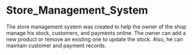 # Store_Management_System

The store management system was created to help the owner of the shop manage his stock, customers, and payments online. The owner can add a new product or remove an existing one to update the stock. Also, he can maintain customer and payment records.
